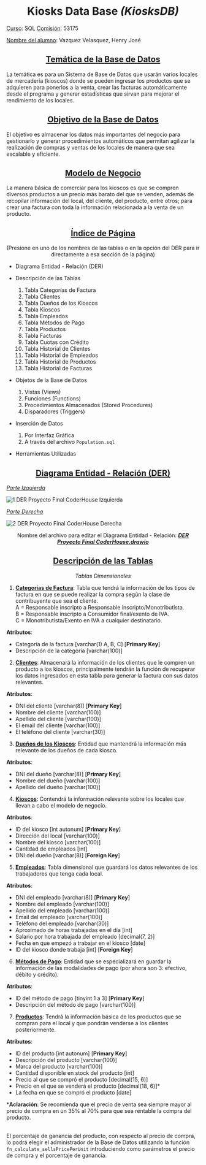 <h1 align="center"> 
  Kiosks Data Base
  <em> (KiosksDB) </em>
</h1>

<ins> Curso</ins>: SQL <ins> Comisión</ins>: 53175

<ins> Nombre del alumno</ins>: Vazquez Velasquez, Henry José

<h2 align="center">
  <ins> Temática de la Base de Datos</ins>
</h2>

La temática es para un Sistema de Base de Datos que usarán varios locales de 
mercadería (kioscos) donde se pueden ingresar los productos que se adquieren para 
ponerlos a la venta, crear las facturas automáticamente desde el programa y generar 
estadísticas que sirvan para mejorar el rendimiento de los locales.

<h2 align="center">
  <ins> Objetivo de la Base de Datos</ins>
</h2>

El objetivo es almacenar los datos más importantes del negocio para gestionarlo y 
generar procedimientos automáticos que permitan agilizar la realización de compras y 
ventas de los locales de manera que sea escalable y eficiente.

<h2 align="center">
  <ins> Modelo de Negocio</ins>
</h2>

La manera básica de comerciar para los kioscos es que se compren diversos productos a 
un precio más barato del que se venden, además de recopilar información del local, del 
cliente, del producto, entre otros; para crear una factura con toda la información 
relacionada a la venta de un producto.

<h2 align="center">
  <ins> Índice de Página</ins>
</h2>

<p align="center"> 
(Presione en uno de los nombres de las tablas o en la opción del 
DER para ir directamente a esa sección de la página)
</p>

+ Diagrama Entidad - Relación (DER)
  
+ Descripción de las Tablas
  1. Tabla Categorías de Factura
  2. Tabla Clientes
  3. Tabla Dueños de los Kioscos
  4. Tabla Kioscos
  5. Tabla Empleados
  6. Tabla Métodos de Pago
  7. Tabla Productos
  8. Tabla Facturas
  9. Tabla Cuotas con Crédito
  10. Tabla Historial de Clientes
  11. Tabla Historial de Empleados
  12. Tabla Historial de Productos
  13. Tabla Historial de Facturas
      
+ Objetos de la Base de Datos
  1. Vistas (Views)
  2. Funciones (Functions)
  3. Procedimientos Almacenados (Stored Procedures)
  4. Disparadores (Triggers)
     
+ Inserción de Datos
  1. Por Interfaz Gráfica
  2. A través del archivo `Population.sql`
  
+ Herramientas Utilizadas

<h2 align="center">
  <ins> Diagrama Entidad - Relación (DER)</ins>
</h2>

<ins><em> Parte Izquierda </em></ins>

![1  DER Proyecto Final CoderHouse Izquierda](https://github.com/vazquezdev1/SQL-53175/assets/123138886/52ae8461-cd8d-426b-aa6f-c1eb3db0d02a)
<!-- Insertar imágen izquierda del DER con la Etiqueta "<img=>" -->

<ins><em> Parte Derecha </em></ins>

![2  DER Proyecto Final CoderHouse Derecha](https://github.com/vazquezdev1/SQL-53175/assets/123138886/1eb27843-41ea-4602-8c36-dd3f352d675e)
<!-- Insertar imágen derecha del DER con la Etiqueta "<img=>" -->

<p align="center"> 
Nombre del archivo para editar el Diagrama Entidad - Relación:
  <em><b> 
    <a href="https://app.diagrams.net/" title="Página donde abrir el archivo 'DER Proyecto Final CoderHouse.drawio'"> 
    DER Proyecto Final CoderHouse.drawio </a>
  </em></b>
</p>

<h2 align="center">
  <ins> Descripción de las Tablas</ins>
</h2>

<p align="center"><em> Tablas Dimensionales</em></p>

1. <ins><strong>Categorías de Factura</strong></ins>: Tabla que tendrá la información de los tipos de 
factura en que se puede realizar la compra según la clase de contribuyente que 
sea el cliente. 
</br> A = Responsable inscripto a Responsable inscripto/Monotributista.
</br> B = Responsable inscripto a Consumidor final/exento de IVA.
</br> C = Monotributista/Exento en IVA a cualquier destinatario. </br>

<b>Atributos</b>:
  + Categoría de la factura [varchar(1) A, B, C] [<strong>Primary Key</strong>]
  + Descripción de la categoría [varchar(100)]

2. <ins><strong>Clientes</strong></ins>: Almacenará la información de los clientes que le compren un 
producto a los kioscos, principalmente tendrán la función de recuperar los datos 
ingresados en esta tabla para generar la factura con sus datos relevantes.

<b>Atributos</b>:
  + DNI del cliente [varchar(8)] [<strong>Primary Key</strong>]
  + Nombre del cliente [varchar(100)]
  + Apellido del cliente [varchar(100)]
  + El email del cliente [varchar(100)]
  + El teléfono del cliente [varchar(30)]

3. <ins><strong>Dueños de los Kioscos</strong></ins>: Entidad que mantendrá la información más relevante de los dueños de cada kiosco.

<b>Atributos</b>:
  + DNI del dueño [varchar(8)] [<strong>Primary Key</strong>]
  + Nombre del dueño [varchar(100)]
  + Apellido del dueño [varchar(100)]

4. <ins><strong>Kioscos</strong></ins>: Contendrá la información relevante sobre los locales que llevan a cabo el modelo de negocio.

<b>Atributos</b>:
  + ID del kiosco [int autonum] [<strong>Primary Key</strong>]
  + Dirección del local [varchar(100)]
  + Nombre del kiosco [varchar(100)]
  + Cantidad de empleados [int]
  + DNI del dueño [varchar(8)] [<strong>Foreign Key</strong>]

5. <ins><strong>Empleados</strong></ins>: Tabla dimensional que guardará los datos relevantes de los trabajadores que tenga cada local.

<b>Atributos</b>:
  + DNI del empleado [varchar(8)] [<strong>Primary Key</strong>]
  + Nombre del empleado [varchar(100)]
  + Apellido del empleado [varchar(100)]
  + Email del empleado [varchar(100)]
  + Teléfono del empleado [varchar(30)]
  + Aproximado de horas trabajadas en el día [int]
  + Salario por hora trabajada del empleado [decimal(7, 2)]
  + Fecha en que empezó a trabajar en el kiosco [date]
  + ID del kiosco donde trabaja [int] [<strong>Foreign Key</strong>]
    
6. <ins><strong>Métodos de Pago</strong></ins>: Entidad que se especializará en guardar la información de las modalidades de pago (por ahora son 3: efectivo, débito y crédito).

<b>Atributos</b>:
  + ID del método de pago [tinyint 1 a 3] [<strong>Primary Key</strong>]
  + Descripción del método de pago [varchar(100)]

7. <ins><strong>Productos</strong></ins>: Tendrá la información básica de los productos que se compran para el local y que pondrán venderse a los clientes posteriormente.

<b>Atributos</b>:
  + ID del producto [int autonum] [<strong>Primary Key</strong>]
  + Descripción del producto [varchar(100)]
  + Marca del producto [varchar(100)]
  + Cantidad disponible en stock del producto [int]
  + Precio al que se compró el producto [decimal(15, 6)]
  + Precio en el que se venderá el producto [decimal(18, 6)]*
  + La fecha en que se compró el producto [date]

*<strong>Aclaración</strong>: Se recomienda que el precio de venta sea siempre mayor al precio de compra en un 35% al 70% para que sea rentable la compra del producto.

</br> El porcentaje de ganancia del producto, con respecto al precio de compra, lo podrá elegir el administrador de la Base de Datos utilizando la función `fn_calculate_sellsPricePerUnit` introduciendo como parámetros el precio de compra y el porcentaje de ganancia.
